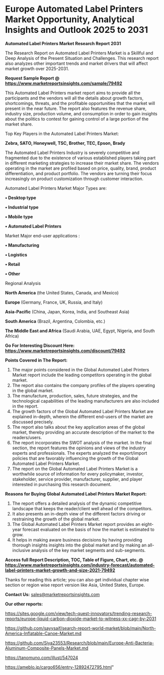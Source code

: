 # Europe Automated Label Printers Market Opportunity, Analytical Insights and Outlook 2025 to 2031

<strong>Automated Label Printers Market Research Report 2031</strong>

The Research Report on Automated Label Printers Market is a Skillful and Deep Analysis of the Present Situation and Challenges. This research report also analyzes other important trends and market drivers that will affect market growth over 2025-2031.

<strong>Request Sample Report @ <a href=https://www.marketreportsinsights.com/sample/79492>https://www.marketreportsinsights.com/sample/79492</a></strong>

This Automated Label Printers market report aims to provide all the participants and the vendors will all the details about growth factors, shortcomings, threats, and the profitable opportunities that the market will present in the near future. The report also features the revenue share, industry size, production volume, and consumption in order to gain insights about the politics to contest for gaining control of a large portion of the market share.

Top Key Players in the Automated Label Printers Market:

<strong>Zebra, SATO, Honeywell, TSC, Brother, TEC, Epson, Brady</strong>

The Automated Label Printers Industry is severely competitive and fragmented due to the existence of various established players taking part in different marketing strategies to increase their market share. The vendors operating in the market are profiled based on price, quality, brand, product differentiation, and product portfolio. The vendors are turning their focus increasingly on product customization through customer interaction.

Automated Label Printers Market Major Types are:

<strong>• Desktop type

• Industrial type

• Mobile type

• Automated Label Printers</strong>

Market Major end-user applications :

<strong>• Manufacturing

• Logistics

• Retail

• Other</strong>

Regional Analysis

</u><strong><b>North America</b></strong> (the United States, Canada, and Mexico)

<strong><b>Europe </b></strong>(Germany, France, UK, Russia, and Italy)

<strong><b>Asia-Pacific</b></strong> (China, Japan, Korea, India, and Southeast Asia)

<strong><b>South America</b></strong> (Brazil, Argentina, Colombia, etc.)

<strong><b>The Middle East and Africa</b></strong> (Saudi Arabia, UAE, Egypt, Nigeria, and South Africa)

<strong>Go For Interesting Discount Here: <a href=https://www.marketreportsinsights.com/discount/79492>https://www.marketreportsinsights.com/discount/79492</a></strong>

<strong>Points Covered in The Report:</strong>
<ol>
  <li>The major points considered in the Global Automated Label Printers Market report include the leading competitors operating in the global market.</li>
  <li>The report also contains the company profiles of the players operating in the global market.</li>
  <li>The manufacture, production, sales, future strategies, and the technological capabilities of the leading manufacturers are also included in the report.</li>
  <li>The growth factors of the Global Automated Label Printers Market are explained in-depth, wherein the different end-users of the market are discussed precisely.</li>
  <li>The report also talks about the key application areas of the global market, thereby providing an accurate description of the market to the readers/users.</li>
  <li>The report incorporates the SWOT analysis of the market. In the final section, the report features the opinions and views of the industry experts and professionals. The experts analyzed the export/import policies that are favorably influencing the growth of the Global Automated Label Printers Market.</li>
  <li>The report on the Global Automated Label Printers Market is a worthwhile source of information for every policymaker, investor, stakeholder, service provider, manufacturer, supplier, and player interested in purchasing this research document.</li>
</ol>
<strong>Reasons for Buying Global Automated Label Printers Market Report:</strong>

<ol>
  <li>The report offers a detailed analysis of the dynamic competitive landscape that keeps the reader/client well ahead of the competitors.</li>
  <li>It also presents an in-depth view of the different factors driving or restraining the growth of the global market.</li>
  <li>The Global Automated Label Printers Market report provides an eight-year forecast evaluated on the basis of how the market is estimated to grow.</li>
  <li>It helps in making aware business decisions by having providing thorough insights insights into the global market and by making an all-inclusive analysis of the key market segments and sub-segments.</li>
</ol>
<strong>Access full Report Description, TOC, Table of Figure, Chart, etc. @ <a href=https://www.marketreportsinsights.com/industry-forecast/automated-label-printers-market-growth-and-size-2021-79492>https://www.marketreportsinsights.com/industry-forecast/automated-label-printers-market-growth-and-size-2021-79492</a></strong>


Thanks for reading this article; you can also get individual chapter wise section or region wise report version like Asia, United States, Europe.

<strong>Contact Us:</strong>
sales@marketreportsinsights.com

<strong>Our other reports:</strong>

<a href=https://sites.google.com/view/tech-quest-innovators/trending-research-reports/europe-liquid-carbon-dioxide-market-to-witness-xx-cagr-by-2031>https://sites.google.com/view/tech-quest-innovators/trending-research-reports/europe-liquid-carbon-dioxide-market-to-witness-xx-cagr-by-2031</a>

<a href=https://github.com/sayysaif/search-report-world-market/blob/main/North-America-Inflatable-Canoe-Market.md>https://github.com/sayysaif/search-report-world-market/blob/main/North-America-Inflatable-Canoe-Market.md</a>

<a href=https://github.com/Siya23553/Research/blob/main/Europe-Anti-Bacteria-Aluminum-Composite-Panels-Market.md>https://github.com/Siya23553/Research/blob/main/Europe-Anti-Bacteria-Aluminum-Composite-Panels-Market.md</a>

<a href=https://tanomuno.com/illust/547024>https://tanomuno.com/illust/547024</a>

<a href=https://ameblo.jp/cargo656/entry-12892472795.html>https://ameblo.jp/cargo656/entry-12892472795.html</a>"

